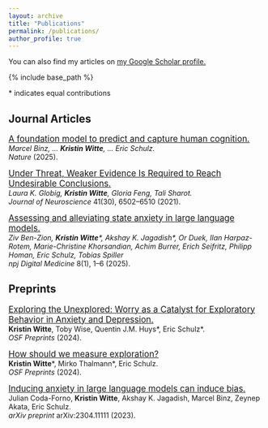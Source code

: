 ```yaml
---
layout: archive
title: "Publications"
permalink: /publications/
author_profile: true
---
```


You can also find my articles on <u><a href="{{ site.author.googlescholar }}">my Google Scholar profile</a>.</u>

{% include base_path %}

\* indicates equal contributions

## Journal Articles

[<span style="font-size:larger;">A foundation model to predict and capture human cognition.</span>](https://www.nature.com/articles/s41586-025-09215-4)  
*Marcel Binz, ... **Kristin Witte**, ... Eric Schulz.*  
*Nature* (2025).


[<span style="font-size:larger;">Under Threat, Weaker Evidence Is Required to Reach Undesirable Conclusions.</span>](https://www.jneurosci.org/content/41/30/6502)  
*Laura K. Globig, **Kristin Witte**, Gloria Feng, Tali Sharot.*  
*Journal of Neuroscience* 41(30), 6502–6510 (2021).

[<span style="font-size:larger;">Assessing and alleviating state anxiety in large language models.</span>](https://www.nature.com/articles/s41746-025-01512-6)  
*Ziv Ben-Zion, **Kristin Witte**\*, Akshay K. Jagadish\*, Or Duek, Ilan Harpaz-Rotem, Marie-Christine Khorsandian, Achim Burrer, Erich Seifritz, Philipp Homan, Eric Schulz, Tobias Spiller*  
*npj Digital Medicine* 8(1), 1–6 (2025).

## Preprints

[<span style="font-size:larger;">Exploring the Unexplored: Worry as a Catalyst for Exploratory Behavior in Anxiety and Depression.</span>](https://osf.io/td8xh)  
**Kristin Witte**, Toby Wise, Quentin J.M. Huys\*, Eric Schulz\*.  
*OSF Preprints* (2024).

[<span style="font-size:larger;">How should we measure exploration?</span>](https://osf.io/tzuey)  
**Kristin Witte**\*, Mirko Thalmann\*, Eric Schulz.  
*OSF Preprints* (2024).

[<span style="font-size:larger;">Inducing anxiety in large language models can induce bias.</span>](https://arxiv.org/abs/2304.11111)  
Julian Coda-Forno, **Kristin Witte**, Akshay K. Jagadish, Marcel Binz, Zeynep Akata, Eric Schulz.  
*arXiv preprint* arXiv:2304.11111 (2023).
